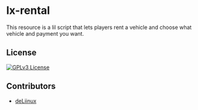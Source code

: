 # lx-rental

This resource is a lil script that lets players rent a vehicle and choose what vehicle and payment you want. 

## License

[![GPLv3 License](https://img.shields.io/badge/License-GPL%20v3-yellow.svg)](https://opensource.org/licenses/)

## Contributors

- [deLiinux](https://media.tenor.com/GoxDn2NOS_UAAAAM/rent-due-you-pay-now.gif)
